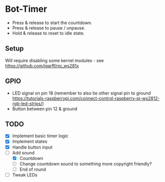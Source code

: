 # Bot-Timer

- Press & release to start the countdown.
- Press & release to pause / unpause.
- Hold & release to reset to idle state.

## Setup

Will require disabling some kernel modules - see https://github.com/jgarff/rpi_ws281x

## GPIO

- LED signal on pin 18 (remember to also tie other signal pin to ground https://tutorials-raspberrypi.com/connect-control-raspberry-pi-ws2812-rgb-led-strips/)
- Button between pin 12 & ground

## TODO

- [x] Implement basic timer logic
- [x] Implement states
- [x] Handle button input
- [ ] Add sound
  - [x] Countdown
  - [ ] Change countdown sound to something more copyright friendly?
  - [ ] End of round
- [ ] Tweak LEDs